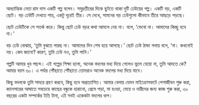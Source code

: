 আধ্যাত্মিক নেতা রাম দাস একটি গল্প বলেন। সমুদ্রতীরের দিকে ছুটতে থাকা দুটি ঢেউয়ের গল্প। একটি বড়, একটি ছোট। বড় ঢেউটি দেখতে পায়, একটু দূরেই তীর। সে দেখে, সামনের বড় ঢেউগুলো কীভাবে তীরে আছড়ে পড়ছে।

ছোট ঢেউটিকে সে সতর্ক করে। কিন্তু ছোট ঢেউ বড়র কথা আমলে নেয় না। বলে, ‘ভেবো না। আমাদের কিচ্ছু হবে না।’

বড় ঢেউ বোঝায়, ‘তুমি বুঝতে পারছ না। আমাদের দিন শেষ হয়ে আসছে।’ ছোট ঢেউ ঠান্ডা গলায় বলে, ‘না। কখনোই নয়। কেন জানো? কারণ, তুমি ঢেউ নও, তুমি পানি।’

গল্পটি আমার খুব পছন্দ। এই গল্পের শিক্ষা হলো, অনেক বদলের মধ্য দিয়ে গেলেও ভুলে যেয়ো না, তুমি আদতে কে? আমার বয়স ৬০। এ পর্যন্ত পৌঁছাতে পৌঁছাতে তোমরাও অনেক বদলের মধ্য দিয়ে যাবে।

কিছু বদলকে ‍তুমি সাদরে গ্রহণ করবে, কিছু হবে অপ্রত্যাশিত। আমার বেলায় যেমন মাইক্রোসফটে পেশাজীবন শুরু করা, ক্যানসারের আঘাতে সবচেয়ে কাছের বন্ধুকে হারানো, প্রেমে পড়া, মা হওয়া, মেয়ে ও নারীদের জন্য কাজ শুরু করা, ৩০ বছরের একটা সম্পর্কের ইতি টানা, এই সবই একেকটা বদলের ধাপ।
